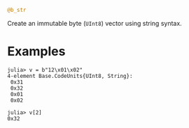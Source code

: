 ```julia
@b_str
```

Create an immutable byte (`UInt8`) vector using string syntax.

# Examples

```jldoctest
julia> v = b"12\x01\x02"
4-element Base.CodeUnits{UInt8, String}:
 0x31
 0x32
 0x01
 0x02

julia> v[2]
0x32
```
